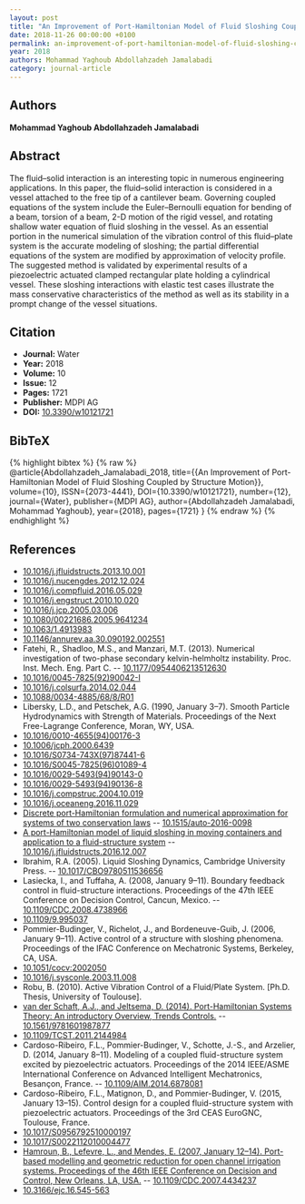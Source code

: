 ```yaml
---
layout: post
title: "An Improvement of Port-Hamiltonian Model of Fluid Sloshing Coupled by Structure Motion"
date: 2018-11-26 00:00:00 +0100
permalink: an-improvement-of-port-hamiltonian-model-of-fluid-sloshing-coupled-by-structure-motion
year: 2018
authors: Mohammad Yaghoub Abdollahzadeh Jamalabadi
category: journal-article
---
```

 
## Authors
**Mohammad Yaghoub Abdollahzadeh Jamalabadi**
 
## Abstract
The fluid–solid interaction is an interesting topic in numerous engineering applications. In this paper, the fluid–solid interaction is considered in a vessel attached to the free tip of a cantilever beam. Governing coupled equations of the system include the Euler–Bernoulli equation for bending of a beam, torsion of a beam, 2-D motion of the rigid vessel, and rotating shallow water equation of fluid sloshing in the vessel. As an essential portion in the numerical simulation of the vibration control of this fluid–plate system is the accurate modeling of sloshing; the partial differential equations of the system are modified by approximation of velocity profile. The suggested method is validated by experimental results of a piezoelectric actuated clamped rectangular plate holding a cylindrical vessel. These sloshing interactions with elastic test cases illustrate the mass conservative characteristics of the method as well as its stability in a prompt change of the vessel situations.
 
## Citation
- **Journal:** Water
- **Year:** 2018
- **Volume:** 10
- **Issue:** 12
- **Pages:** 1721
- **Publisher:** MDPI AG
- **DOI:** [10.3390/w10121721](https://doi.org/10.3390/w10121721)
 
## BibTeX
{% highlight bibtex %}
{% raw %}
@article{Abdollahzadeh_Jamalabadi_2018,
  title={{An Improvement of Port-Hamiltonian Model of Fluid Sloshing Coupled by Structure Motion}},
  volume={10},
  ISSN={2073-4441},
  DOI={10.3390/w10121721},
  number={12},
  journal={Water},
  publisher={MDPI AG},
  author={Abdollahzadeh Jamalabadi, Mohammad Yaghoub},
  year={2018},
  pages={1721}
}
{% endraw %}
{% endhighlight %}
 
## References
- [10.1016/j.jfluidstructs.2013.10.001](https://doi.org/10.1016/j.jfluidstructs.2013.10.001)
- [10.1016/j.nucengdes.2012.12.024](https://doi.org/10.1016/j.nucengdes.2012.12.024)
- [10.1016/j.compfluid.2016.05.029](https://doi.org/10.1016/j.compfluid.2016.05.029)
- [10.1016/j.engstruct.2010.10.020](https://doi.org/10.1016/j.engstruct.2010.10.020)
- [10.1016/j.jcp.2005.03.006](https://doi.org/10.1016/j.jcp.2005.03.006)
- [10.1080/00221686.2005.9641234](https://doi.org/10.1080/00221686.2005.9641234)
- [10.1063/1.4913983](https://doi.org/10.1063/1.4913983)
- [10.1146/annurev.aa.30.090192.002551](https://doi.org/10.1146/annurev.aa.30.090192.002551)
- Fatehi, R., Shadloo, M.S., and Manzari, M.T. (2013). Numerical investigation of two-phase secondary kelvin-helmholtz instability. Proc. Inst. Mech. Eng. Part C. -- [10.1177/0954406213512630](https://doi.org/10.1177/0954406213512630)
- [10.1016/0045-7825(92)90042-I](https://doi.org/10.1016/0045-7825(92)90042-I)
- [10.1016/j.colsurfa.2014.02.044](https://doi.org/10.1016/j.colsurfa.2014.02.044)
- [10.1088/0034-4885/68/8/R01](https://doi.org/10.1088/0034-4885/68/8/R01)
- Libersky, L.D., and Petschek, A.G. (1990, January 3–7). Smooth Particle Hydrodynamics with Strength of Materials. Proceedings of the Next Free-Lagrange Conference, Moran, WY, USA.
- [10.1016/0010-4655(94)00176-3](https://doi.org/10.1016/0010-4655(94)00176-3)
- [10.1006/jcph.2000.6439](https://doi.org/10.1006/jcph.2000.6439)
- [10.1016/S0734-743X(97)87441-6](https://doi.org/10.1016/S0734-743X(97)87441-6)
- [10.1016/S0045-7825(96)01089-4](https://doi.org/10.1016/S0045-7825(96)01089-4)
- [10.1016/0029-5493(94)90143-0](https://doi.org/10.1016/0029-5493(94)90143-0)
- [10.1016/0029-5493(94)90136-8](https://doi.org/10.1016/0029-5493(94)90136-8)
- [10.1016/j.compstruc.2004.10.019](https://doi.org/10.1016/j.compstruc.2004.10.019)
- [10.1016/j.oceaneng.2016.11.029](https://doi.org/10.1016/j.oceaneng.2016.11.029)
- [Discrete port-Hamiltonian formulation and numerical approximation for systems of two conservation laws](discrete-port-hamiltonian-formulation-and-numerical-approximation-for-systems-of-two-conservation-laws) -- [10.1515/auto-2016-0098](https://doi.org/10.1515/auto-2016-0098)
- [A port-Hamiltonian model of liquid sloshing in moving containers and application to a fluid-structure system](a-port-hamiltonian-model-of-liquid-sloshing-in-moving-containers-and-application-to-a-fluid-structure-system) -- [10.1016/j.jfluidstructs.2016.12.007](https://doi.org/10.1016/j.jfluidstructs.2016.12.007)
- Ibrahim, R.A. (2005). Liquid Sloshing Dynamics, Cambridge University Press. -- [10.1017/CBO9780511536656](https://doi.org/10.1017/CBO9780511536656)
- Lasiecka, I., and Tuffaha, A. (2008, January 9–11). Boundary feedback control in fluid-structure interactions. Proceedings of the 47th IEEE Conference on Decision Control, Cancun, Mexico. -- [10.1109/CDC.2008.4738966](https://doi.org/10.1109/CDC.2008.4738966)
- [10.1109/9.995037](https://doi.org/10.1109/9.995037)
- Pommier-Budinger, V., Richelot, J., and Bordeneuve-Guib, J. (2006, January 9–11). Active control of a structure with sloshing phenomena. Proceedings of the IFAC Conference on Mechatronic Systems, Berkeley, CA, USA.
- [10.1051/cocv:2002050](https://doi.org/10.1051/cocv:2002050)
- [10.1016/j.sysconle.2003.11.008](https://doi.org/10.1016/j.sysconle.2003.11.008)
- Robu, B. (2010). Active Vibration Control of a Fluid/Plate System. [Ph.D. Thesis, University of Toulouse].
- [van der Schaft, A.J., and Jeltsema, D. (2014). Port-Hamiltonian Systems Theory: An introductory Overview, Trends Controls.](port-hamiltonian-systems-theory-an-introductory-overview) -- [10.1561/9781601987877](https://doi.org/10.1561/9781601987877)
- [10.1109/TCST.2011.2144984](https://doi.org/10.1109/TCST.2011.2144984)
- Cardoso-Ribeiro, F.L., Pommier-Budinger, V., Schotte, J.-S., and Arzelier, D. (2014, January 8–11). Modeling of a coupled fluid-structure system excited by piezoelectric actuators. Proceedings of the 2014 IEEE/ASME International Conference on Advanced Intelligent Mechatronics, Besançon, France. -- [10.1109/AIM.2014.6878081](https://doi.org/10.1109/AIM.2014.6878081)
- Cardoso-Ribeiro, F.L., Matignon, D., and Pommier-Budinger, V. (2015, January 13–15). Control design for a coupled fluid-structure system with piezoelectric actuators. Proceedings of the 3rd CEAS EuroGNC, Toulouse, France.
- [10.1017/S0956792510000197](https://doi.org/10.1017/S0956792510000197)
- [10.1017/S0022112010004477](https://doi.org/10.1017/S0022112010004477)
- [Hamroun, B., Lefevre, L., and Mendes, E. (2007, January 12–14). Port-based modelling and geometric reduction for open channel irrigation systems. Proceedings of the 46th IEEE Conference on Decision and Control, New Orleans, LA, USA.](port-based-modelling-and-geometric-reduction-for-open-channel-irrigation-systems) -- [10.1109/CDC.2007.4434237](https://doi.org/10.1109/CDC.2007.4434237)
- [10.3166/ejc.16.545-563](https://doi.org/10.3166/ejc.16.545-563)

